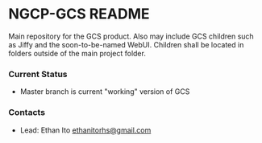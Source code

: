 # NGCP-GCS README #

Main repository for the GCS product.  Also may include GCS children such as Jiffy and the soon-to-be-named WebUI.  Children shall be located in folders outside of the main project folder.  

### Current Status ###

* Master branch is current "working" version of GCS

### Contacts ###

* Lead: Ethan Ito <ethanitorhs@gmail.com>